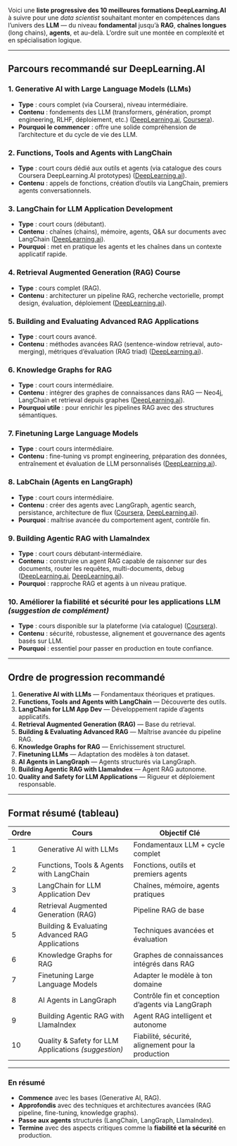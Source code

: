 Voici une **liste progressive des 10 meilleures formations DeepLearning.AI** à suivre pour une *data scientist* souhaitant monter en compétences dans l’univers des **LLM** — du niveau **fondamental** jusqu’à **RAG**, **chaînes longues** (long chains), **agents**, et au-delà. L’ordre suit une montée en complexité et en spécialisation logique.

---

## Parcours recommandé sur DeepLearning.AI

### 1. **Generative AI with Large Language Models (LLMs)**

* **Type** : cours complet (via Coursera), niveau intermédiaire.
* **Contenu** : fondements des LLM (transformers, génération, prompt engineering, RLHF, déploiement, etc.) ([DeepLearning.ai][1], [Coursera][2]).
* **Pourquoi le commencer** : offre une solide compréhension de l’architecture et du cycle de vie des LLM.

### 2. **Functions, Tools and Agents with LangChain**

* **Type** : court cours dédié aux outils et agents (via catalogue des cours Coursera DeepLearning.AI prototypes) ([DeepLearning.ai][3]).
* **Contenu** : appels de fonctions, création d’outils via LangChain, premiers agents conversationnels.

### 3. **LangChain for LLM Application Development**

* **Type** : court cours (débutant).
* **Contenu** : chaînes (chains), mémoire, agents, Q\&A sur documents avec LangChain ([DeepLearning.ai][4]).
* **Pourquoi** : met en pratique les agents et les chaînes dans un contexte applicatif rapide.

### 4. **Retrieval Augmented Generation (RAG) Course**

* **Type** : cours complet (RAG).
* **Contenu** : architecturer un pipeline RAG, recherche vectorielle, prompt design, évaluation, déploiement ([DeepLearning.ai][5]).

### 5. **Building and Evaluating Advanced RAG Applications**

* **Type** : court cours avancé.
* **Contenu** : méthodes avancées RAG (sentence-window retrieval, auto-merging), métriques d’évaluation (RAG triad) ([DeepLearning.ai][6]).

### 6. **Knowledge Graphs for RAG**

* **Type** : court cours intermédiaire.
* **Contenu** : intégrer des graphes de connaissances dans RAG — Neo4j, LangChain et retrieval depuis graphes ([DeepLearning.ai][7]).
* **Pourquoi utile** : pour enrichir les pipelines RAG avec des structures sémantiques.

### 7. **Finetuning Large Language Models**

* **Type** : court cours intermédiaire.
* **Contenu** : fine-tuning vs prompt engineering, préparation des données, entraînement et évaluation de LLM personnalisés ([DeepLearning.ai][8]).

### 8. **LabChain (Agents en LangGraph)**

* **Type** : court cours intermédiaire.
* **Contenu** : créer des agents avec LangGraph, agentic search, persistance, architecture de flux ([Coursera][2], [DeepLearning.ai][9]).
* **Pourquoi** : maîtrise avancée du comportement agent, contrôle fin.

### 9. **Building Agentic RAG with LlamaIndex**

* **Type** : court cours débutant-intermédiaire.
* **Contenu** : construire un agent RAG capable de raisonner sur des documents, router les requêtes, multi-documents, debug ([DeepLearning.ai][10], [DeepLearning.ai][7]).
* **Pourquoi** : rapproche RAG et agents à un niveau pratique.

### 10. **Améliorer la fiabilité et sécurité pour les applications LLM** *(suggestion de complément)*

* **Type** : cours disponible sur la plateforme (via catalogue) ([Coursera][11]).
* **Contenu** : sécurité, robustesse, alignement et gouvernance des agents basés sur LLM.
* **Pourquoi** : essentiel pour passer en production en toute confiance.

---

## Ordre de progression recommandé

1. **Generative AI with LLMs** — Fondamentaux théoriques et pratiques.
2. **Functions, Tools and Agents with LangChain** — Découverte des outils.
3. **LangChain for LLM App Dev** — Développement rapide d’agents applicatifs.
4. **Retrieval Augmented Generation (RAG)** — Base du retrieval.
5. **Building & Evaluating Advanced RAG** — Maîtrise avancée du pipeline RAG.
6. **Knowledge Graphs for RAG** — Enrichissement structurel.
7. **Finetuning LLMs** — Adaptation des modèles à ton dataset.
8. **AI Agents in LangGraph** — Agents structurés via LangGraph.
9. **Building Agentic RAG with LlamaIndex** — Agent RAG autonome.
10. **Quality and Safety for LLM Applications** — Rigueur et déploiement responsable.

---

## Format résumé (tableau)

| Ordre | Cours                                                | Objectif Clé                                       |
| ----- | ---------------------------------------------------- | -------------------------------------------------- |
| 1     | Generative AI with LLMs                              | Fondamentaux LLM + cycle complet                   |
| 2     | Functions, Tools & Agents with LangChain             | Fonctions, outils et premiers agents               |
| 3     | LangChain for LLM Application Dev                    | Chaînes, mémoire, agents pratiques                 |
| 4     | Retrieval Augmented Generation (RAG)                 | Pipeline RAG de base                               |
| 5     | Building & Evaluating Advanced RAG Applications      | Techniques avancées et évaluation                  |
| 6     | Knowledge Graphs for RAG                             | Graphes de connaissances intégrés dans RAG         |
| 7     | Finetuning Large Language Models                     | Adapter le modèle à ton domaine                    |
| 8     | AI Agents in LangGraph                               | Contrôle fin et conception d’agents via LangGraph  |
| 9     | Building Agentic RAG with LlamaIndex                 | Agent RAG intelligent et autonome                  |
| 10    | Quality & Safety for LLM Applications *(suggestion)* | Fiabilité, sécurité, alignement pour la production |

---

### En résumé

* **Commence** avec les bases (Generative AI, RAG).
* **Approfondis** avec des techniques et architectures avancées (RAG pipeline, fine-tuning, knowledge graphs).
* **Passe aux agents** structurés (LangChain, LangGraph, LlamaIndex).
* **Termine** avec des aspects critiques comme la **fiabilité et la sécurité** en production.

[1]: https://www.deeplearning.ai/courses/generative-ai-with-llms/?utm_source=chatgpt.com "Generative AI with LLMs"
[2]: https://www.coursera.org/learn/generative-ai-with-llms?utm_source=chatgpt.com "Generative AI with Large Language Models"
[3]: https://www.deeplearning.ai/resources/generative-ai-courses-guide/?utm_source=chatgpt.com "Your Guide to Generative AI Courses"
[4]: https://www.deeplearning.ai/short-courses/langchain-for-llm-application-development/?utm_source=chatgpt.com "LangChain for LLM Application Development"
[5]: https://www.deeplearning.ai/courses/retrieval-augmented-generation-rag/?utm_source=chatgpt.com "Retrieval Augmented Generation (RAG) Course"
[6]: https://www.deeplearning.ai/short-courses/building-evaluating-advanced-rag/?utm_source=chatgpt.com "Building and Evaluating Advanced RAG Applications"
[7]: https://www.deeplearning.ai/short-courses/knowledge-graphs-rag/?utm_source=chatgpt.com "Knowledge Graphs for RAG"
[8]: https://www.deeplearning.ai/short-courses/finetuning-large-language-models/?utm_source=chatgpt.com "Finetuning Large Language Models"
[9]: https://www.deeplearning.ai/short-courses/ai-agents-in-langgraph/?utm_source=chatgpt.com "AI Agents in LangGraph"
[10]: https://www.deeplearning.ai/short-courses/building-agentic-rag-with-llamaindex/?utm_source=chatgpt.com "Building Agentic RAG with LlamaIndex"
[11]: https://www.coursera.org/partners/deeplearning-ai?utm_source=chatgpt.com "DeepLearning.AI Online Courses"
